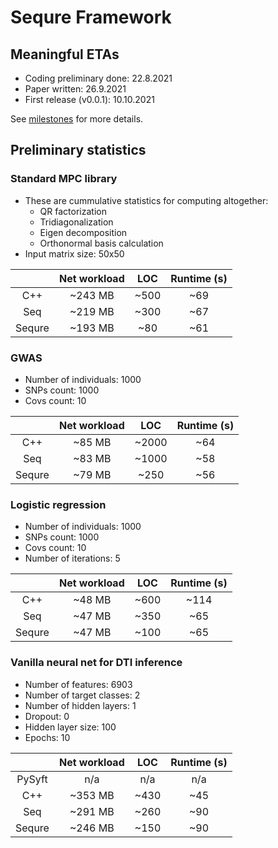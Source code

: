 # Sequre Framework

## Meaningful ETAs
- Coding preliminary done: 22.8.2021
- Paper written: 26.9.2021
- First release (v0.0.1): 10.10.2021

See [milestones](https://github.com/0xTCG/sequre-dsl/milestones?direction=desc&sort=due_date&state=open) for more details.

## Preliminary statistics

### Standard MPC library

- These are cummulative statistics for computing altogether:
  - QR factorization
  - Tridiagonalization
  - Eigen decomposition
  - Orthonormal basis calculation
- Input matrix size: 50x50

|        | Net workload |  LOC  | Runtime (s) |
|:------:|:------------:|:-----:|:-----------:|
|   C++  |    ~243 MB   |  ~500 |     ~69     |
|   Seq  |    ~219 MB   |  ~300 |     ~67     |
| Sequre |    ~193 MB   |  ~80  |     ~61     |

### GWAS

- Number of individuals: 1000
- SNPs count: 1000
- Covs count: 10

|        | Net workload |  LOC  | Runtime (s) |
|:------:|:------------:|:-----:|:-----------:|
|   C++  |    ~85 MB    | ~2000 |     ~64     |
|   Seq  |    ~83 MB    | ~1000 |     ~58     |
| Sequre |    ~79 MB    |  ~250 |     ~56     |

### Logistic regression

- Number of individuals: 1000
- SNPs count: 1000
- Covs count: 10
- Number of iterations: 5

|        | Net workload |  LOC  | Runtime (s) |
|:------:|:------------:|:-----:|:-----------:|
|   C++  |    ~48 MB    |  ~600 |    ~114     |
|   Seq  |    ~47 MB    |  ~350 |     ~65     |
| Sequre |    ~47 MB    |  ~100 |     ~65     |

### Vanilla neural net for DTI inference

- Number of features: 6903
- Number of target classes: 2
- Number of hidden layers: 1
- Dropout: 0
- Hidden layer size: 100
- Epochs: 10

|        | Net workload |  LOC  | Runtime (s) |
|:------:|:------------:|:-----:|:-----------:|
| PySyft |      n/a     |  n/a  |     n/a     |
|   C++  |    ~353 MB   |  ~430 |     ~45     |
|   Seq  |    ~291 MB   |  ~260 |     ~90     |
| Sequre |    ~246 MB   |  ~150 |     ~90     |
